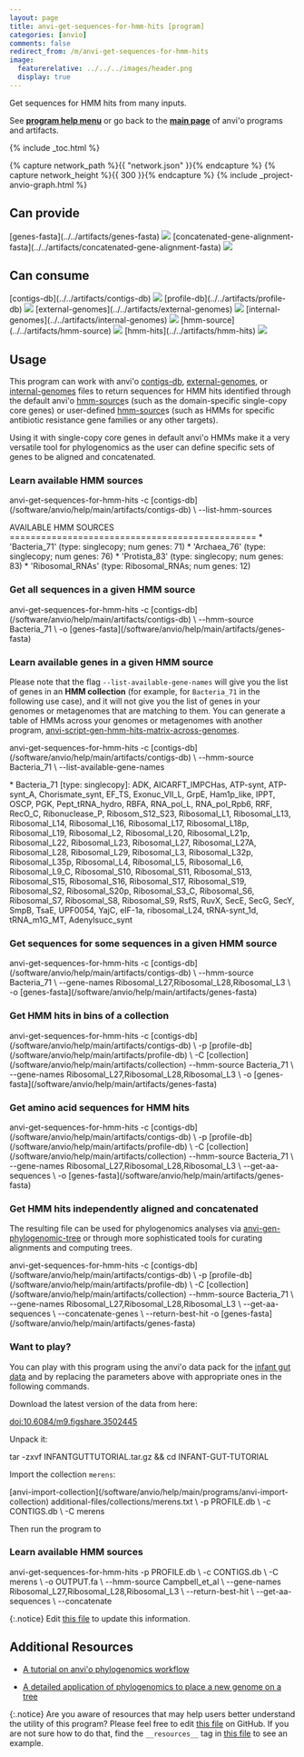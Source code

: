 ```yaml
---
layout: page
title: anvi-get-sequences-for-hmm-hits [program]
categories: [anvio]
comments: false
redirect_from: /m/anvi-get-sequences-for-hmm-hits
image:
  featurerelative: ../../../images/header.png
  display: true
---
```


Get sequences for HMM hits from many inputs.

See **[program help menu](../../../../vignette#anvi-get-sequences-for-hmm-hits)** or go back to the **[main page](../../)** of anvi'o programs and artifacts.


{% include _toc.html %}
<div id="svg" class="subnetwork"></div>
{% capture network_path %}{{ "network.json" }}{% endcapture %}
{% capture network_height %}{{ 300 }}{% endcapture %}
{% include _project-anvio-graph.html %}


## Can provide

<p style="text-align: left" markdown="1"><span class="artifact-p">[genes-fasta](../../artifacts/genes-fasta) <img src="../../images/icons/FASTA.png" class="artifact-icon-mini" /></span> <span class="artifact-p">[concatenated-gene-alignment-fasta](../../artifacts/concatenated-gene-alignment-fasta) <img src="../../images/icons/FASTA.png" class="artifact-icon-mini" /></span></p>

## Can consume

<p style="text-align: left" markdown="1"><span class="artifact-r">[contigs-db](../../artifacts/contigs-db) <img src="../../images/icons/DB.png" class="artifact-icon-mini" /></span> <span class="artifact-r">[profile-db](../../artifacts/profile-db) <img src="../../images/icons/DB.png" class="artifact-icon-mini" /></span> <span class="artifact-r">[external-genomes](../../artifacts/external-genomes) <img src="../../images/icons/TXT.png" class="artifact-icon-mini" /></span> <span class="artifact-r">[internal-genomes](../../artifacts/internal-genomes) <img src="../../images/icons/TXT.png" class="artifact-icon-mini" /></span> <span class="artifact-r">[hmm-source](../../artifacts/hmm-source) <img src="../../images/icons/HMM.png" class="artifact-icon-mini" /></span> <span class="artifact-r">[hmm-hits](../../artifacts/hmm-hits) <img src="../../images/icons/CONCEPT.png" class="artifact-icon-mini" /></span></p>

## Usage


This program can work with anvi'o <span class="artifact-n">[contigs-db](/software/anvio/help/main/artifacts/contigs-db)</span>, <span class="artifact-n">[external-genomes](/software/anvio/help/main/artifacts/external-genomes)</span>, or <span class="artifact-n">[internal-genomes](/software/anvio/help/main/artifacts/internal-genomes)</span> files to return sequences for HMM hits identified through the default anvi'o <span class="artifact-n">[hmm-source](/software/anvio/help/main/artifacts/hmm-source)</span>s (such as the domain-specific single-copy core genes) or user-defined <span class="artifact-n">[hmm-source](/software/anvio/help/main/artifacts/hmm-source)</span>s (such as HMMs for specific antibiotic resistance gene families or any other targets).

Using it with single-copy core genes in default anvi'o HMMs make it a very versatile tool for phylogenomics as the user can define specific sets of genes to be aligned and concatenated.


### Learn available HMM sources

<div class="codeblock" markdown="1">
anvi&#45;get&#45;sequences&#45;for&#45;hmm&#45;hits &#45;c <span class="artifact&#45;n">[contigs&#45;db](/software/anvio/help/main/artifacts/contigs&#45;db)</span> \
                                &#45;&#45;list&#45;hmm&#45;sources

AVAILABLE HMM SOURCES
&#61;&#61;&#61;&#61;&#61;&#61;&#61;&#61;&#61;&#61;&#61;&#61;&#61;&#61;&#61;&#61;&#61;&#61;&#61;&#61;&#61;&#61;&#61;&#61;&#61;&#61;&#61;&#61;&#61;&#61;&#61;&#61;&#61;&#61;&#61;&#61;&#61;&#61;&#61;&#61;&#61;&#61;&#61;&#61;&#61;&#61;=
&#42; 'Bacteria_71' (type: singlecopy; num genes: 71)
&#42; 'Archaea_76' (type: singlecopy; num genes: 76)
&#42; 'Protista_83' (type: singlecopy; num genes: 83)
&#42; 'Ribosomal_RNAs' (type: Ribosomal_RNAs; num genes: 12)
</div>

### Get all sequences in a given HMM source

<div class="codeblock" markdown="1">
anvi&#45;get&#45;sequences&#45;for&#45;hmm&#45;hits &#45;c <span class="artifact&#45;n">[contigs&#45;db](/software/anvio/help/main/artifacts/contigs&#45;db)</span> \
                                &#45;&#45;hmm&#45;source Bacteria_71 \
                                &#45;o <span class="artifact&#45;n">[genes&#45;fasta](/software/anvio/help/main/artifacts/genes&#45;fasta)</span>
</div>

### Learn available genes in a given HMM source

Please note that the flag `--list-available-gene-names` will give you the list of genes in an **HMM collection** (for example, for `Bacteria_71` in the following use case), and it will not give you the list of genes in your genomes or metagenomes that are matching to them. You can generate a table of HMMs across your genomes or metagenomes with another program, <span class="artifact-n">[anvi-script-gen-hmm-hits-matrix-across-genomes](/software/anvio/help/main/programs/anvi-script-gen-hmm-hits-matrix-across-genomes)</span>.

<div class="codeblock" markdown="1">
anvi&#45;get&#45;sequences&#45;for&#45;hmm&#45;hits &#45;c <span class="artifact&#45;n">[contigs&#45;db](/software/anvio/help/main/artifacts/contigs&#45;db)</span> \
                                &#45;&#45;hmm&#45;source Bacteria_71 \
                                &#45;&#45;list&#45;available&#45;gene&#45;names

&#42; Bacteria_71 [type: singlecopy]: ADK, AICARFT_IMPCHas, ATP&#45;synt, ATP&#45;synt_A,
Chorismate_synt, EF_TS, Exonuc_VII_L, GrpE, Ham1p_like, IPPT, OSCP, PGK,
Pept_tRNA_hydro, RBFA, RNA_pol_L, RNA_pol_Rpb6, RRF, RecO_C, Ribonuclease_P,
Ribosom_S12_S23, Ribosomal_L1, Ribosomal_L13, Ribosomal_L14, Ribosomal_L16,
Ribosomal_L17, Ribosomal_L18p, Ribosomal_L19, Ribosomal_L2, Ribosomal_L20,
Ribosomal_L21p, Ribosomal_L22, Ribosomal_L23, Ribosomal_L27, Ribosomal_L27A,
Ribosomal_L28, Ribosomal_L29, Ribosomal_L3, Ribosomal_L32p, Ribosomal_L35p,
Ribosomal_L4, Ribosomal_L5, Ribosomal_L6, Ribosomal_L9_C, Ribosomal_S10,
Ribosomal_S11, Ribosomal_S13, Ribosomal_S15, Ribosomal_S16, Ribosomal_S17,
Ribosomal_S19, Ribosomal_S2, Ribosomal_S20p, Ribosomal_S3_C, Ribosomal_S6,
Ribosomal_S7, Ribosomal_S8, Ribosomal_S9, RsfS, RuvX, SecE, SecG, SecY, SmpB,
TsaE, UPF0054, YajC, eIF&#45;1a, ribosomal_L24, tRNA&#45;synt_1d, tRNA_m1G_MT,
Adenylsucc_synt
</div>

### Get sequences for some sequences in a given HMM source

<div class="codeblock" markdown="1">
anvi&#45;get&#45;sequences&#45;for&#45;hmm&#45;hits &#45;c <span class="artifact&#45;n">[contigs&#45;db](/software/anvio/help/main/artifacts/contigs&#45;db)</span> \
                                &#45;&#45;hmm&#45;source Bacteria_71 \
                                &#45;&#45;gene&#45;names Ribosomal_L27,Ribosomal_L28,Ribosomal_L3 \
                                &#45;o <span class="artifact&#45;n">[genes&#45;fasta](/software/anvio/help/main/artifacts/genes&#45;fasta)</span>
</div>

### Get HMM hits in bins of a collection

<div class="codeblock" markdown="1">
anvi&#45;get&#45;sequences&#45;for&#45;hmm&#45;hits &#45;c <span class="artifact&#45;n">[contigs&#45;db](/software/anvio/help/main/artifacts/contigs&#45;db)</span> \
                                &#45;p <span class="artifact&#45;n">[profile&#45;db](/software/anvio/help/main/artifacts/profile&#45;db)</span> \
                                &#45;C <span class="artifact&#45;n">[collection](/software/anvio/help/main/artifacts/collection)</span>
                                &#45;&#45;hmm&#45;source Bacteria_71 \
                                &#45;&#45;gene&#45;names Ribosomal_L27,Ribosomal_L28,Ribosomal_L3 \
                                &#45;o <span class="artifact&#45;n">[genes&#45;fasta](/software/anvio/help/main/artifacts/genes&#45;fasta)</span>
</div>

### Get amino acid sequences for HMM hits

<div class="codeblock" markdown="1">
anvi&#45;get&#45;sequences&#45;for&#45;hmm&#45;hits &#45;c <span class="artifact&#45;n">[contigs&#45;db](/software/anvio/help/main/artifacts/contigs&#45;db)</span> \
                                &#45;p <span class="artifact&#45;n">[profile&#45;db](/software/anvio/help/main/artifacts/profile&#45;db)</span> \
                                &#45;C <span class="artifact&#45;n">[collection](/software/anvio/help/main/artifacts/collection)</span>
                                &#45;&#45;hmm&#45;source Bacteria_71 \
                                &#45;&#45;gene&#45;names Ribosomal_L27,Ribosomal_L28,Ribosomal_L3 \
                                &#45;&#45;get&#45;aa&#45;sequences \
                                &#45;o <span class="artifact&#45;n">[genes&#45;fasta](/software/anvio/help/main/artifacts/genes&#45;fasta)</span>
</div>

### Get HMM hits independently aligned and concatenated

The resulting file can be used for phylogenomics analyses via <span class="artifact-n">[anvi-gen-phylogenomic-tree](/software/anvio/help/main/programs/anvi-gen-phylogenomic-tree)</span> or through more sophisticated tools for curating alignments and computing trees.

<div class="codeblock" markdown="1">
anvi&#45;get&#45;sequences&#45;for&#45;hmm&#45;hits &#45;c <span class="artifact&#45;n">[contigs&#45;db](/software/anvio/help/main/artifacts/contigs&#45;db)</span> \
                                &#45;p <span class="artifact&#45;n">[profile&#45;db](/software/anvio/help/main/artifacts/profile&#45;db)</span> \
                                &#45;C <span class="artifact&#45;n">[collection](/software/anvio/help/main/artifacts/collection)</span>
                                &#45;&#45;hmm&#45;source Bacteria_71 \
                                &#45;&#45;gene&#45;names Ribosomal_L27,Ribosomal_L28,Ribosomal_L3 \
                                &#45;&#45;get&#45;aa&#45;sequences \
                                &#45;&#45;concatenate&#45;genes \
                                &#45;&#45;return&#45;best&#45;hit
                                &#45;o <span class="artifact&#45;n">[genes&#45;fasta](/software/anvio/help/main/artifacts/genes&#45;fasta)</span>
</div>


### Want to play?

You can play with this program using the anvi'o data pack for the [infant gut data](/tutorials/infant-gut) and by replacing the parameters above with appropriate ones in the following commands.

Download the latest version of the data from here:

[doi:10.6084/m9.figshare.3502445](https://doi.org/10.6084/m9.figshare.3502445)

Unpack it:

<div class="codeblock" markdown="1">
tar &#45;zxvf INFANTGUTTUTORIAL.tar.gz && cd INFANT&#45;GUT&#45;TUTORIAL
</div>

Import the collection `merens`:

<div class="codeblock" markdown="1">
<span class="artifact&#45;n">[anvi&#45;import&#45;collection](/software/anvio/help/main/programs/anvi&#45;import&#45;collection)</span> additional&#45;files/collections/merens.txt \
                       &#45;p PROFILE.db \
                       &#45;c CONTIGS.db \
                       &#45;C merens
</div>

Then run the program to

### Learn available HMM sources

<div class="codeblock" markdown="1">
anvi&#45;get&#45;sequences&#45;for&#45;hmm&#45;hits &#45;p PROFILE.db \
                                &#45;c CONTIGS.db \
                                &#45;C merens \
                                &#45;o OUTPUT.fa \
                                &#45;&#45;hmm&#45;source Campbell_et_al \
                                &#45;&#45;gene&#45;names Ribosomal_L27,Ribosomal_L28,Ribosomal_L3 \
                                &#45;&#45;return&#45;best&#45;hit \
                                &#45;&#45;get&#45;aa&#45;sequences \
                                &#45;&#45;concatenate
</div>


{:.notice}
Edit [this file](https://github.com/merenlab/anvio/tree/master/anvio/docs/programs/anvi-get-sequences-for-hmm-hits.md) to update this information.


## Additional Resources


* [A tutorial on anvi&#x27;o phylogenomics workflow](http://merenlab.org/2017/06/07/phylogenomics/)

* [A detailed application of phylogenomics to place a new genome on a tree](http://merenlab.org/data/parcubacterium-in-hbcfdna/)


{:.notice}
Are you aware of resources that may help users better understand the utility of this program? Please feel free to edit [this file](https://github.com/merenlab/anvio/tree/master/bin/anvi-get-sequences-for-hmm-hits) on GitHub. If you are not sure how to do that, find the `__resources__` tag in [this file](https://github.com/merenlab/anvio/blob/master/bin/anvi-interactive) to see an example.
